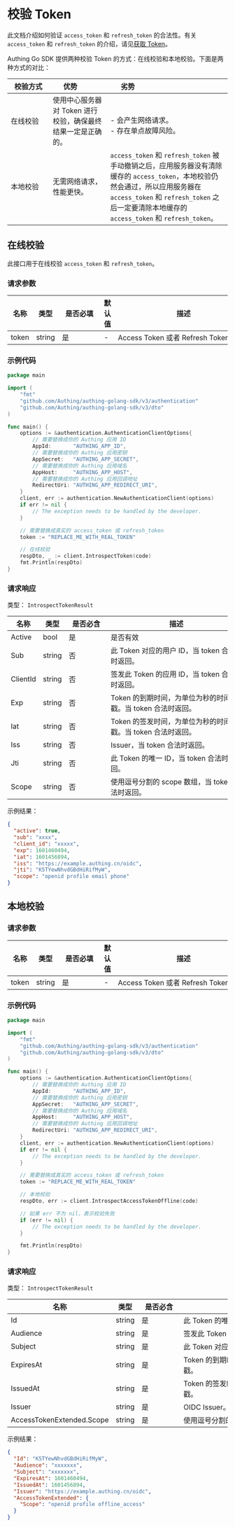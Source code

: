 # 校验 Token

<LastUpdated />

此文档介绍如何验证 `access_token` 和 `refresh_token` 的合法性。有关 `access_token` 和 `refresh_token` 的介绍，请见[获取 Token](./get-access-token.md)。

Authing Go SDK 提供两种校验 Token 的方式：在线校验和本地校验。下面是两种方式的对比：

| <div style="width:80px">校验方式</div> | <div style="width:80px">优势</div>                          | <div style="width:80px">劣势</div>                                                                                                                                                                                                  |
| -------------------------------------- | ----------------------------------------------------------- | ----------------------------------------------------------------------------------------------------------------------------------------------------------------------------------------------------------------------------------- |
| 在线校验                               | 使用中心服务器对 Token 进行校验，确保最终结果一定是正确的。 | <br> - 会产生网络请求。 <br>- 存在单点故障风险。                                                                                                                                                                                    |
| 本地校验                               | 无需网络请求，性能更快。                                    | `access_token` 和 `refresh_token` 被手动撤销之后，应用服务器没有清除缓存的 `access_token`，本地校验仍然会通过，所以应用服务器在 `access_token` 和 `refresh_token` 之后一定要清除本地缓存的 `access_token` 和 `refresh_token`。 |


## 在线校验

此接口用于在线校验 `access_token` 和 `refresh_token`。

### 请求参数

| 名称  | 类型   | <div style="width:80px">是否必填</div> | 默认值 | <div style="width:300px">描述</div> | <div style="width:200px"></div>示例值</div> |
| ----- | ------ | -------------------------------------- | ------ | ----------------------------------- | ------------------------------------------- |
| token | string | 是                                     | -      | Access Token 或者 Refresh Token     | `some-randon-string`                        |

### 示例代码

```go
package main

import (
	"fmt"
	"github.com/Authing/authing-golang-sdk/v3/authentication"
	"github.com/Authing/authing-golang-sdk/v3/dto"
)

func main() {
	options := &authentication.AuthenticationClientOptions{
        // 需要替换成你的 Authing 应用 ID
		AppId:       "AUTHING_APP_ID",
        // 需要替换成你的 Authing 应用密钥
		AppSecret:   "AUTHING_APP_SECRET",
        // 需要替换成你的 Authing 应用域名
		AppHost:     "AUTHING_APP_HOST",
        // 需要替换成你的 Authing 应用回调地址
		RedirectUri: "AUTHING_APP_REDIRECT_URI",
	}
	client, err := authentication.NewAuthenticationClient(options)
	if err != nil {
		// The exception needs to be handled by the developer.
	}

    // 需要替换成真实的 access_token 或 refresh_token
    token := "REPLACE_ME_WITH_REAL_TOKEN"

    // 在线校验
    respDto, _ := client.IntrospectToken(code)
    fmt.Println(respDto)
}
```


### 请求响应

类型： `IntrospectTokenResult`

| 名称      | 类型   | <div style="width:80px">是否必含</div> | <div style="width:300px">描述</div>                         | <div style="width:200px">示例值</div> |
| --------- | ------ | -------------------------------------- | ----------------------------------------------------------- | ------------------------------------- |
| Active    | bool   | 是                                     | 是否有效                                                    | `true`                                |
| Sub       | string | 否                                     | 此 Token 对应的用户 ID，当 token 合法时返回。               | `xxxxxx`                              |
| ClientId  | string | 否                                     | 签发此 Token 的应用 ID，当 token 合法时返回。               | `xxxxxx`                              |
| Exp       | string | 否                                     | Token 的到期时间，为单位为秒的时间戳。当 token 合法时返回。 | `1601460494`                          |
| Iat       | string | 否                                     | Token 的签发时间，为单位为秒的时间戳。当 token 合法时返回。 | `1601456894`                          |
| Iss       | string | 否                                     | Issuer，当 token 合法时返回。                               | `https://example.authing.cn/oidc`     |
| Jti       | string | 否                                     | 此 Token 的唯一 ID，当 token 合法时返回。                   | `K5TYewNhvdGBdHiRifMyW`               |
| Scope     | string | 否                                     | 使用逗号分割的 scope 数组，当 token 合法时返回。            | `openid profile`                      |


示例结果：

```json
{
  "active": true,
  "sub": "xxxx",
  "client_id": "xxxxx",
  "exp": 1601460494,
  "iat": 1601456894,
  "iss": "https://example.authing.cn/oidc",
  "jti": "K5TYewNhvdGBdHiRifMyW",
  "scope": "openid profile email phone"
}
```



## 本地校验


### 请求参数

| 名称  | 类型   | <div style="width:80px">是否必填</div> | 默认值 | <div style="width:300px">描述</div> | <div style="width:200px"></div>示例值</div> |
| ----- | ------ | -------------------------------------- | ------ | ----------------------------------- | ------------------------------------------- |
| token | string | 是                                     | -      | Access Token 或者 Refresh Token     | `some-randon-string`                        |

### 示例代码

```go
package main

import (
	"fmt"
	"github.com/Authing/authing-golang-sdk/v3/authentication"
	"github.com/Authing/authing-golang-sdk/v3/dto"
)

func main() {
	options := &authentication.AuthenticationClientOptions{
        // 需要替换成你的 Authing 应用 ID
		AppId:       "AUTHING_APP_ID",
        // 需要替换成你的 Authing 应用密钥
		AppSecret:   "AUTHING_APP_SECRET",
        // 需要替换成你的 Authing 应用域名
		AppHost:     "AUTHING_APP_HOST",
        // 需要替换成你的 Authing 应用回调地址
		RedirectUri: "AUTHING_APP_REDIRECT_URI",
	}
	client, err := authentication.NewAuthenticationClient(options)
	if err != nil {
		// The exception needs to be handled by the developer.
	}

    // 需要替换成真实的 access_token 或 refresh_token
    token := "REPLACE_ME_WITH_REAL_TOKEN"

    // 本地校验
    respDto, err := client.IntrospectAccessTokenOffline(code)

    // 如果 err 不为 nil，表示校验失败
    if (err != nil) {
        // The exception needs to be handled by the developer.
    }

    fmt.Println(respDto)
}
```

### 请求响应

类型： `IntrospectTokenResult`

| 名称                      | 类型   | <div style="width:80px">是否必含</div> | <div style="width:300px">描述</div>    | <div style="width:200px">示例值</div> |
| ------------------------- | ------ | -------------------------------------- | -------------------------------------- | ------------------------------------- |
| Id                        | string | 是                                     | 此 Token 的唯一 ID。                     | `K5TYewNhvdGBdHiRifMyW`               |
| Audience                  | string | 是                                     | 签发此 Token 的应用 ID。                 | `xxxxxxx`                             |
| Subject                   | string | 是                                     | 此 Token 对应的用户 ID。                 | `xxxxxxx`                             |
| ExpiresAt                 | string | 是                                     | Token 的到期时间，为单位为秒的时间戳。 | `1601460494`                          |
| IssuedAt                  | string | 是                                     | Token 的签发时间，为单位为秒的时间戳。 | `1601460494`                          |
| Issuer                    | string | 是                                     | OIDC Issuer。                            | `https://example.authing.cn/oidc`     |
| AccessTokenExtended.Scope | string | 是                                     | 使用逗号分割的 `scope` 数组。              | `openid profile`                      |


示例结果：

```json
{
  "Id": "K5TYewNhvdGBdHiRifMyW",
  "Audience": "xxxxxxx",
  "Subject": "xxxxxxx",
  "ExpiresAt": 1601460494,
  "IssuedAt": 1601456894,
  "Issuer": "https://example.authing.cn/oidc",
  "AccessTokenExtended": {
    "Scope": "openid profile offline_access"
  }
}
```
